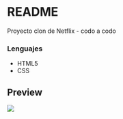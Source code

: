 # README #

Proyecto clon de Netflix - codo a codo

### Lenguajes ###

* HTML5
* CSS

## Preview
<p>
    <img src="images/screenshot.png"/>
</p>